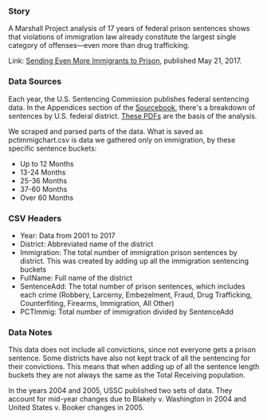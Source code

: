 ### Story ###


A Marshall Project analysis of 17 years of federal prison sentences shows that violations of immigration law already constitute the largest single category of offenses—even more than drug trafficking.

Link: [Sending Even More Immigrants to Prison](https://www.themarshallproject.org/2018/05/20/sending-even-more-immigrants-to-prison), published May 21, 2017.

### Data Sources ###

Each year, the U.S. Sentencing Commission publishes federal sentencing data. In the Appendices section of the [Sourcebook](https://www.ussc.gov/research/sourcebook-2017), there's a breakdown of sentences by U.S. federal district. [These PDFs](https://www.ussc.gov/research/sourcebook/archive) are the basis of the analysis.

We scraped and parsed parts of the data. What is saved as pctimmigchart.csv is data we gathered only on immigration, by these specific sentence buckets:

- Up to 12 Months
- 13-24 Months
- 25-36 Months
- 37-60 Months
- Over 60 Months


### CSV Headers ###

- Year: Data from 2001 to 2017
- District: Abbreviated name of the district
- Immigration: The total number of immigration prison sentences by district. This was created by adding up all the immigration sentencing buckets
- FullName: Full name of the district
- SentenceAdd: The total number of prison sentences, which includes each crime (Robbery, Larcerny, Embezelment, Fraud, Drug Trafficking, Counterfiting, Firearms, Immigration, All Other)
- PCTImmig: Total number of immigration divided by SentenceAdd

### Data Notes ###

This data does not include all convictions, since not everyone gets a prison sentence. Some districts have also not kept track of all the sentencing for their convictions. This means that when adding up of all the sentence length buckets they are not always the same as the Total Receiving population. 

In the years 2004 and 2005, USSC published two sets of data. They account for mid-year changes due to Blakely v. Washington in 2004 and United States v. Booker changes in 2005.

